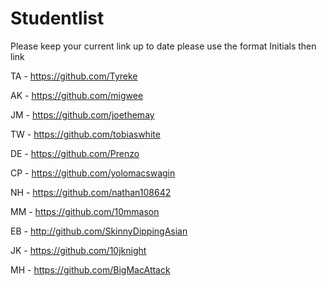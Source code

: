 Studentlist
===========

Please keep your current link up to date
please use the format Initials then link

TA - https://github.com/Tyreke

AK - https://github.com/migwee

JM - https://github.com/joethemay

TW - https://github.com/tobiaswhite

DE - https://github.com/Prenzo

CP - https://github.com/yolomacswagin

NH - https://github.com/nathan108642

MM - https://github.com/10mmason

EB - http://github.com/SkinnyDippingAsian

JK - https://github.com/10jknight

MH - https://github.com/BigMacAttack
